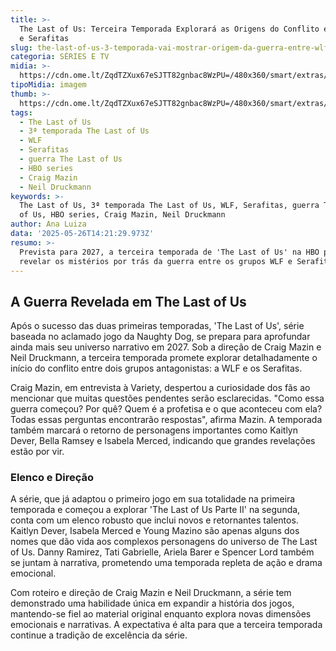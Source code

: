 ```yaml
---
title: >-
  The Last of Us: Terceira Temporada Explorará as Origens do Conflito entre WLF
  e Serafitas
slug: the-last-of-us-3-temporada-vai-mostrar-origem-da-guerra-entre-wlf-e-serafitas
categoria: SÉRIES E TV
midia: >-
  https://cdn.ome.lt/ZqdTZXux67eSJTT82gnbac8WzPU=/480x360/smart/extras/conteudos/omelete_THUMB_-_2025-05-26T103732.428.png
tipoMidia: imagem
thumb: >-
  https://cdn.ome.lt/ZqdTZXux67eSJTT82gnbac8WzPU=/480x360/smart/extras/conteudos/omelete_THUMB_-_2025-05-26T103732.428.png
tags:
  - The Last of Us
  - 3ª temporada The Last of Us
  - WLF
  - Serafitas
  - guerra The Last of Us
  - HBO series
  - Craig Mazin
  - Neil Druckmann
keywords: >-
  The Last of Us, 3ª temporada The Last of Us, WLF, Serafitas, guerra The Last
  of Us, HBO series, Craig Mazin, Neil Druckmann
author: Ana Luiza
data: '2025-05-26T14:21:29.973Z'
resumo: >-
  Prevista para 2027, a terceira temporada de 'The Last of Us' na HBO promete
  revelar os mistérios por trás da guerra entre os grupos WLF e Serafitas.
---
```


## A Guerra Revelada em The Last of Us

Após o sucesso das duas primeiras temporadas, 'The Last of Us', série baseada no aclamado jogo da Naughty Dog, se prepara para aprofundar ainda mais seu universo narrativo em 2027. Sob a direção de Craig Mazin e Neil Druckmann, a terceira temporada promete explorar detalhadamente o início do conflito entre dois grupos antagonistas: a WLF e os Serafitas.

Craig Mazin, em entrevista à Variety, despertou a curiosidade dos fãs ao mencionar que muitas questões pendentes serão esclarecidas. "Como essa guerra começou? Por quê? Quem é a profetisa e o que aconteceu com ela? Todas essas perguntas encontrarão respostas", afirma Mazin. A temporada também marcará o retorno de personagens importantes como Kaitlyn Dever, Bella Ramsey e Isabela Merced, indicando que grandes revelações estão por vir.

### Elenco e Direção

A série, que já adaptou o primeiro jogo em sua totalidade na primeira temporada e começou a explorar 'The Last of Us Parte II' na segunda, conta com um elenco robusto que inclui novos e retornantes talentos. Kaitlyn Dever, Isabela Merced e Young Mazino são apenas alguns dos nomes que dão vida aos complexos personagens do universo de The Last of Us. Danny Ramirez, Tati Gabrielle, Ariela Barer e Spencer Lord também se juntam à narrativa, prometendo uma temporada repleta de ação e drama emocional.

Com roteiro e direção de Craig Mazin e Neil Druckmann, a série tem demonstrado uma habilidade única em expandir a história dos jogos, mantendo-se fiel ao material original enquanto explora novas dimensões emocionais e narrativas. A expectativa é alta para que a terceira temporada continue a tradição de excelência da série.
